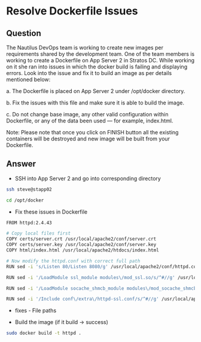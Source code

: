 # Resolve Dockerfile Issues

## Question

The Nautilus DevOps team is working to create new images per requirements shared by the development team. One of the team members is working to create a Dockerfile on App Server 2 in Stratos DC. While working on it she ran into issues in which the docker build is failing and displaying errors. Look into the issue and fix it to build an image as per details mentioned below:

a. The Dockerfile is placed on App Server 2 under /opt/docker directory.

b. Fix the issues with this file and make sure it is able to build the image.

c. Do not change base image, any other valid configuration within Dockerfile, or any of the data been used — for example, index.html.

Note: Please note that once you click on FINISH button all the existing containers will be destroyed and new image will be built from your Dockerfile.

## Answer

- SSH into App Server 2 and go into corresponding directory
```bash
ssh steve@stapp02

cd /opt/docker
```

- Fix these issues in Dockerfile
``` bash
FROM httpd:2.4.43

# Copy local files first
COPY certs/server.crt /usr/local/apache2/conf/server.crt
COPY certs/server.key /usr/local/apache2/conf/server.key
COPY html/index.html /usr/local/apache2/htdocs/index.html

# Now modify the httpd.conf with correct full path
RUN sed -i 's/Listen 80/Listen 8080/g' /usr/local/apache2/conf/httpd.conf

RUN sed -i '/LoadModule ssl_module modules\/mod_ssl.so/s/^#//g' /usr/local/apache2/conf/httpd.conf

RUN sed -i '/LoadModule socache_shmcb_module modules\/mod_socache_shmcb.so/s/^#//g' /usr/local/apache2/conf/httpd.conf

RUN sed -i '/Include conf\/extra\/httpd-ssl.conf/s/^#//g' /usr/local/apache2/conf/httpd.conf   
```

+ fixes - File paths

- Build the image (if it build -> success)
```bash
sudo docker build -t httpd .   
```

